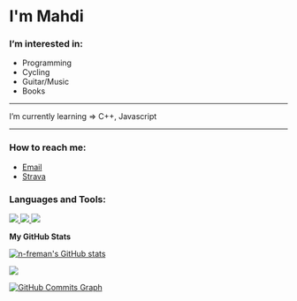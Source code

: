 # I'm Mahdi #


### I’m interested in: ###
  * Programming
  * Cycling
  * Guitar/Music
  * Books

  ---
  
 I’m currently learning => C++, Javascript
 
  ---
  
### How to reach me: ###
  * [Email](mailto:smiron1703@gmail.com)
  * [Strava](https://www.strava.com/athletes/49587463)

<h3 align="left">Languages and Tools:</h3>
<p align="left">
 <a href="https://python.org">
  <img src="https://upload.wikimedia.org/wikipedia/commons/thumb/c/c3/Python-logo-notext.svg/110px-Python-logo-notext.svg.png?20100317150552">
 </a>
 <a href="https://www.djangoproject.com/">
  <img src="https://upload.wikimedia.org/wikipedia/commons/thumb/7/75/Django_logo.svg/260px-Django_logo.svg.png?20101010121142">
 </a>
 <a href="https://www.cplusplus.com/">
  <img src="https://upload.wikimedia.org/wikipedia/commons/thumb/7/75/Django_logo.svg/260px-Django_logo.svg.png?20101010121142">
 </a>

</p>
<b>My GitHub Stats</b>

<a href="http://www.github.com/n-freman"><img src="https://github-readme-stats.vercel.app/api?username=n-freman&show_icons=true&hide=stars,&count_private=true&title_color=0891b2&text_color=ffffff&icon_color=0891b2&bg_color=000000&hide_border=true&show_icons=true" alt="n-freman's GitHub stats" /></a>

<a href="http://www.github.com/n-freman"><img src="https://github-readme-streak-stats.herokuapp.com/?user=n-freman&stroke=ffffff&background=000000&ring=0891b2&fire=0891b2&currStreakNum=ffffff&currStreakLabel=0891b2&sideNums=ffffff&sideLabels=ffffff&dates=ffffff&hide_border=true" /></a>

<a href="http://www.github.com/n-freman"><img src="https://activity-graph.herokuapp.com/graph?username=n-freman&bg_color=000000&color=ffffff&line=0891b2&point=ffffff&area_color=1c1917&area=true&hide_border=true&custom_title=GitHub%20Commits%20Graph" alt="GitHub Commits Graph" /></a>
<!---
tiberius-kirk/tiberius-kirk is a ✨ special ✨ repository because its `README.md` (this file) appears on your GitHub profile.
You can click the Preview link to take a look at your changes.
--->
